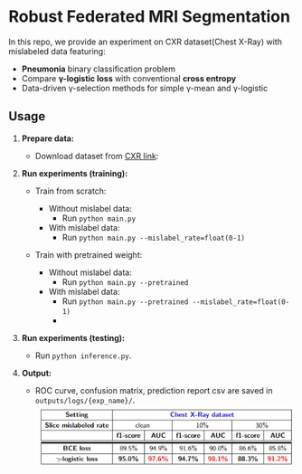 # Robust Federated MRI Segmentation
In this repo, we provide an experiment on CXR dataset(Chest X-Ray) with mislabeled data featuring:

- **Pneumonia** binary classification problem
- Compare **γ-logistic loss** with conventional **cross entropy**
- Data-driven γ-selection methods for simple γ-mean and γ-logistic

## Usage
1. **Prepare data:**
     - Download dataset from [CXR link](https://www.kaggle.com/datasets/paultimothymooney/chest-xray-pneumonia):
     
2. **Run experiments (training):**
     - Train from scratch:
       - Without mislabel data:
          - Run `python main.py`
       - With mislabel data:
          - Run `python main.py --mislabel_rate=float(0-1)`

     - Train with pretrained weight:
       - Without mislabel data:
          - Run `python main.py --pretrained`
       - With mislabel data:
          - Run `python main.py --pretrained --mislabel_rate=float(0-1)`
          - 
3. **Run experiments (testing):**
     - Run `python inference.py`.
4. **Output:**
     - ROC curve, confusion matrix, prediction report csv are saved in `outputs/logs/{exp_name}/`.
![CXR](/images/cxr_table.png)
